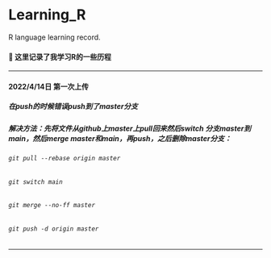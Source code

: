 # Learning_R
R language learning record.

####  📝 这里记录了我学习R的一些历程
---------------------------------------------------
#### 2022/4/14日 第一次上传
##### 在push的时候错误push到了master分支
##### 解决方法：先将文件从github上master上pull回来然后switch 分支master到main，然后merge master和main，再push，之后删除master分支：
###### `git pull --rebase origin master`
###### `git switch main`
###### `git merge --no-ff master`
###### `git push -d origin master`
----------------------------------------------------
